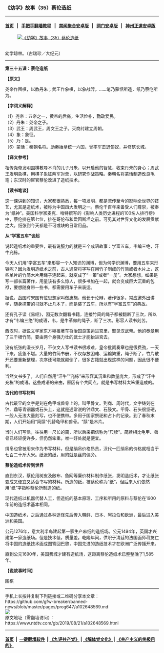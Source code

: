 ### 《幼学》故事（35）蔡伦造纸
------------------------

#### [首页](https://github.com/gfw-breaker/banned-news/blob/master/README.md) &nbsp;&nbsp;|&nbsp;&nbsp; [手把手翻墙教程](https://github.com/gfw-breaker/guides/wiki) &nbsp;&nbsp;|&nbsp;&nbsp; [禁闻聚合安卓版](https://github.com/gfw-breaker/bn-android) &nbsp;&nbsp;|&nbsp;&nbsp; [网门安卓版](https://github.com/oGate2/oGate) &nbsp;&nbsp;|&nbsp;&nbsp; [神州正道安卓版](https://github.com/SzzdOgate/update) 



<div><div class="featured_image">
 <a href="https://i.ntdtv.com/assets/uploads/2019/08/2019-07-25_113650.jpg" target="_blank">
  <figure>
   <img alt="《幼学》故事（35）蔡伦造纸" src="https://i.ntdtv.com/assets/uploads/2019/08/2019-07-25_113650-800x450.jpg"/>
  </figure><br/>
 </a>
 <span class="caption">
  幼学琼林。（古瑞珍／大纪元）
 </span>
</div>
</div><hr/><div><div class="post_content" itemprop="articleBody">
 <p>
  <strong>
   第三十五课：蔡伦造纸
  </strong>
 </p>
 <p>
  <strong>
   【原文】
  </strong>
 </p>
 <p>
  尧帝作围棋，以教丹朱；武王作象棋，以象战羿。……笔乃蒙恬所造，纸乃蔡伦所为。
 </p>
 <p>
  <strong>
   【字词义解释】
  </strong>
 </p>
 <p>
  （1）尧帝：五帝之一，黄帝的后裔，生活俭朴，勤政爱民。
  <br/>
  （2）丹朱：尧帝之子。
  <br/>
  （3）武王：周武王，周文王之子。灭商纣建立周朝。
  <br/>
  （4）象：象征。
  <br/>
  （5）乃：是。
  <br/>
  （6）蒙恬：秦朝名将。助秦始皇统一六国，曾率军击退匈奴，并修筑长城。
 </p>
 <p>
  <strong>
   【译文参考】
  </strong>
 </p>
 <p>
  相传尧帝发明围棋教导不肖的儿子丹朱，以开启他的智慧，收束丹朱的身心；周武王发明象棋，用棋子象征两军对垒，以研究作战策略。秦朝名将蒙恬制造改良毛笔；东汉时的宦官蔡伦改进了造纸技术。
 </p>
 <p>
  <strong>
   【读书笔谈】
  </strong>
 </p>
 <p>
  这一课讲到的知识，大家都很熟悉，每一项发明，都是流传至今的影响全世界的技艺，尤其是造纸术，被称为中国四大发明之一。蔡伦千百年来备受人们尊崇，被奉为“纸神”。美国科学家麦克．哈特撰写的《影响人类历史进程的100名人排行榜》中，蔡伦排在第七位，排在哥伦布和爱因斯坦之前。可见其对世界文化的发展贡献之大。纸张到今天都是不可或缺的日常用品。
 </p>
 <p>
  <strong>
   从“学富五车”谈起
  </strong>
 </p>
 <p>
  说起造纸术的重要性，最有说服力的就是三个成语故事：学富五车，韦编三绝，汗牛充栋。
 </p>
 <p>
  今天人们用“学富五车”来形容一个人知识的渊博，但为何学识渊博，要用五车来形容呢？因为发明造纸术之前，古人通常将字写在用竹子制成的竹简或者木片上，这些单片的竹简木片用绳子连起来，就变成了“一策”或者“一册”。大家想想，如果是写一部长篇著作，用量该有多么惊人，很多书加在一起，就会变成巨大沉重的包袱，要想随身带一些书，都需要用车子来装运。
 </p>
 <p>
  据说，战国时宋国有位思想家叫做惠施，他长于论辩，著作很多，常应邀外出讲学，随身携带的书就不止几本了，而是装了五车，所以有“学富五车”的典故。
 </p>
 <p>
  还有孔子读《易经》，因无数次翻看书籍，连接竹简的绳子都被翻断了三次，所以才有“韦编三绝”的成语，韦，是牛革做的绳子，断了三次。形容人读书刻苦。
 </p>
 <p>
  西汉时，据说文学家东方朔推著车将治国良策运进宫里，觐见汉武帝。他的奏章用了三千根竹简，要由两个身强力壮的武士才能抬进宫去。
 </p>
 <p>
  没有纸张的漫长岁月，不仅文人写书读书很艰难，皇帝批阅奏章也是很费劲，一天下来，疲惫不堪。大量的竹简书册，不仅存放困难、运输繁重，绳子断了，竹片散开还要重新整理，次序还可能就颠倒了，很多古籍就出现这样的问题，因此很不便利。
 </p>
 <p>
  当然文书多了，人们自然用“汗牛”“充栋”来形容其沉重和数量庞大，形成了“汗牛充栋”的成语。这些成语的来由，原因有个共同点，就是书写材料太笨重造成的。
 </p>
 <p>
  <strong>
   古代的书写材料
  </strong>
 </p>
 <p>
  古代最早的文字是刻在龟甲或兽骨上的，叫甲骨文。到商、周时代，文字铸刻在钟、鼎等青铜器或石头上，这就是通常说的钟鼎文、石鼓文。甲骨、石头很坚硬，一般人无法大量刻写，也不便携带。多用于国家祭祀和占卜的记录。到了春秋末期，人们开始用“简牍”代替龟甲和兽骨。“牍”是木片。
 </p>
 <p>
  当时人们写信，往往用一尺长的简，所以后来把信称为“尺牍”。简牍相比龟甲、兽骨已经轻便许多，但仍然笨重。唯一好处就是便宜。
 </p>
 <p>
  绢帛也曾被用来作为书写材料，但是绢帛价格昂贵，汉代一匹绢帛的价格就相当于七百二十斤大米。纸张的纸，用的就是丝的偏旁。
 </p>
 <p>
  <strong>
   蔡伦造纸术传到世界
  </strong>
 </p>
 <p>
  直到东汉，蔡伦用树皮及敝布、鱼网等廉价材料制作纸张，发明造纸术，才让纸张变成又便宜又适合书写的材料。所造的纸，被蔡伦称为“纸”。但后来人们依然用“纸”字指称蔡伦所制造的纸。
 </p>
 <p>
  现代造纸以机器代替人工，但造纸的基本原理、工序和所用的原料与蔡伦在1900年前的造纸术基本相同。
 </p>
 <p>
  中国造纸术，之后通过各种途径先后传入朝鲜、日本、阿拉伯和欧洲，最后进入美洲和美国。
 </p>
 <p>
  公元1276年，意大利半岛建起第一家生产麻纸的造纸场。公元1494年，英国才兴建第一家造纸场。但是技术低，质量差。乾隆年间，供职于清廷的法国画师蒋友仁将中国的造纸技术画成图寄回巴黎，中国先进的造纸技术才在欧洲广泛传播开来。
 </p>
 <p>
  直到公元1690年，美国费城才建有造纸场，这距离蔡伦造纸术已整整晚了1,585年。
 </p>
 <p>
  <strong>
   【说故事时间】
  </strong>
 </p>
 <p>
  围棋
 </p>
</div></div>
<hr/>
手机上长按并复制下列链接或二维码分享本文章：<br/>
https://github.com/gfw-breaker/banned-news/blob/master/pages/prog647/a102648569.md <br/>
<a href='https://github.com/gfw-breaker/banned-news/blob/master/pages/prog647/a102648569.md'><img src='https://github.com/gfw-breaker/banned-news/blob/master/pages/prog647/a102648569.md.png'/></a> <br/>
原文地址（需翻墙访问）：https://www.ntdtv.com/gb/2019/08/21/a102648569.html


------------------------
#### [首页](https://github.com/gfw-breaker/banned-news/blob/master/README.md) &nbsp;|&nbsp; [一键翻墙软件](https://github.com/gfw-breaker/nogfw/blob/master/README.md) &nbsp;| [《九评共产党》](https://github.com/gfw-breaker/9ping.md/blob/master/README.md#九评之一评共产党是什么) | [《解体党文化》](https://github.com/gfw-breaker/jtdwh.md/blob/master/README.md) | [《共产主义的终极目的》](https://github.com/gfw-breaker/gczydzjmd.md/blob/master/README.md)


<img src='http://gfw-breaker.win/banned-news/pages/prog647/a102648569.md' width='0px' height='0px'/>